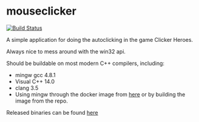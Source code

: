 # mouseclicker

[![Build Status](https://travis-ci.org/dhedegaard/mouseclicker.svg)](https://travis-ci.org/dhedegaard/mouseclicker)

A simple application for doing the autoclicking in the game Clicker Heroes.

Always nice to mess around with the win32 api.

Should be buildable on most modern C++ compilers, including:

- mingw gcc 4.8.1
- Visual C++ 14.0
- clang 3.5
- Using mingw through the docker image from
  [here](https://hub.docker.com/r/dhedegaard/mouseclicker/)
  or by building the image from the repo.

Released binaries can be found [here](https://github.com/dhedegaard/mouseclicker/releases)
